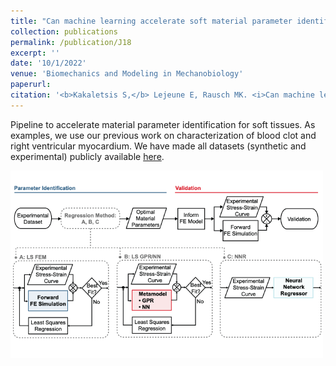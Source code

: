 ```yaml
---
title: "Can machine learning accelerate soft material parameter identification from complex mechanical test data?"
collection: publications
permalink: /publication/J18
excerpt: ''
date: '10/1/2022'
venue: 'Biomechanics and Modeling in Mechanobiology'
paperurl: 
citation: '<b>Kakaletsis S,</b> Lejeune E, Rausch MK. <i>Can machine learning accelerate soft material parameter identification from complex mechanical test data?</i> Biomechanics and Modeling in Mechanobiology, 2022.'
---
```

Pipeline to accelerate material parameter identification for soft tissues. As examples, we use our previous work on characterization of blood clot and right ventricular myocardium. We have made all datasets (synthetic and experimental) publicly available [here](https://github.com/SoftTissueBiomechanicsLab/ML-soft-material-parameters).

<img src='/images/J3_Kak2022.png'>


